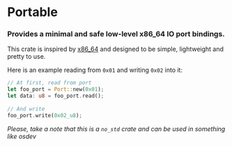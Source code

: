 # Portable
### Provides a minimal and safe low-level x86_64 IO port bindings.

This crate is inspired by [x86_64](https://docs.rs/x86_64/)
and designed to be simple, lightweight and pretty to use.

Here is an example reading from `0x01` and writing `0x02` into it:
```rust
// At first, read from port
let foo_port = Port::new(0x01);
let data: u8 = foo_port.read();
                                                                   
// And write
foo_port.write(0x02_u8);
```
*Please, take a note that this is a `no_std` crate and can be used in something like osdev*
